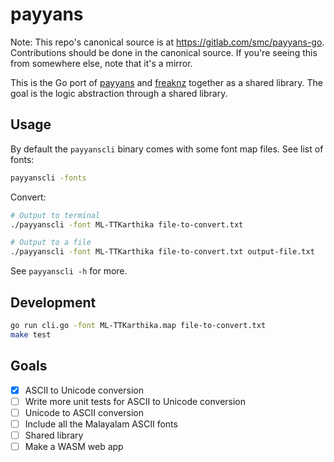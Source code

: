 # payyans

Note: This repo's canonical source is at https://gitlab.com/smc/payyans-go. Contributions should be done in the canonical source. If you're seeing this from somewhere else, note that it's a mirror.

This is the Go port of [payyans](https://github.com/smc/payyans) and [freaknz](https://gitlab.com/kannanvm/freaknz-qt) together as a shared library. The goal is the logic abstraction through a shared library.

## Usage

By default the `payyanscli` binary comes with some font map files. See list of fonts:

```bash
payyanscli -fonts
```

Convert:

```bash
# Output to terminal
./payyanscli -font ML-TTKarthika file-to-convert.txt

# Output to a file
./payyanscli -font ML-TTKarthika file-to-convert.txt output-file.txt
```

See `payyanscli -h` for more.

## Development

```bash
go run cli.go -font ML-TTKarthika.map file-to-convert.txt
make test
```

## Goals

- [x] ASCII to Unicode conversion
- [ ] Write more unit tests for ASCII to Unicode conversion
- [ ] Unicode to ASCII conversion
- [ ] Include all the Malayalam ASCII fonts
- [ ] Shared library
- [ ] Make a WASM web app
